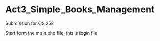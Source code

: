 # Act3_Simple_Books_Management
Submission for  CS 252

Start form the main.php file, this is login file
